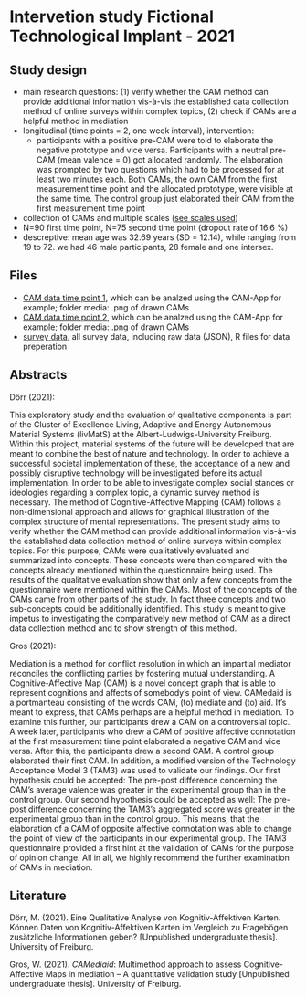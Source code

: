 # Intervetion study Fictional Technological Implant -  2021

## Study design

- main research questions: (1) verify whether the CAM method can provide additional information vis-à-vis the established data collection method of online surveys within complex topics, (2) check if CAMs are a helpful method in mediation
- longitudinal (time points = 2, one week interval), intervention:
    - participants with a positive pre-CAM were told to elaborate the negative prototype and vice versa. Participants with a neutral pre-CAM (mean valence = 0) got allocated randomly. The elaboration was prompted by two questions which had to be processed for at least two minutes each. Both CAMs, the own CAM from the first measurement time point and the allocated prototype, were visible at the same time. The control group just elaborated their CAM from the first measurement time point
- collection of CAMs and multiple scales ([see scales used](/Intervetion%20study%20Fictional%20Technological%20Implant%202021/scales%20used/overview%20scales.pdf))
- N=90 first time point, N=75 second time point (dropout rate of 16.6 %)
- descreptive: mean age was 32.69 years (SD = 12.14), while ranging from 19 to 72. we had 46 male participants, 28 female and one intersex.


## Files


- [CAM data time point 1](/Intervetion%20study%20Fictional%20Technological%20Implant%202021/CAM%20data%20time%20point%201), which can be analzed using the CAM-App for example; folder media: .png of drawn CAMs
- [CAM data time point 2](/Intervetion%20study%20Fictional%20Technological%20Implant%202021/CAM%20data%20time%20point%202), which can be analzed using the CAM-App for example; folder media: .png of drawn CAMs
- [survey data](/Intervetion%20study%20Fictional%20Technological%20Implant%202021/survey%20data), all survey data, including raw data (JSON), R files for data preperation



## Abstracts
Dörr (2021):

This exploratory study and the evaluation of qualitative components is part of the Cluster of Excellence Living, Adaptive and Energy Autonomous Material Systems (livMatS) at the Albert-Ludwigs-University Freiburg. Within this project, material systems of the future will be developed that are meant to combine the best of nature and technology. In order to achieve a successful societal implementation of these, the acceptance of a new and possibly disruptive technology will be investigated before its actual implementation. In order to be able to investigate complex social stances or ideologies regarding a complex topic, a dynamic survey method is necessary. The method of Cognitive-Affective Mapping (CAM) follows a non-dimensional approach and allows for graphical illustration of the complex structure of mental representations.
The present study aims to verify whether the CAM method can provide additional information vis-à-vis the established data collection method of online surveys within complex topics. For this purpose, CAMs were qualitatively evaluated and summarized into concepts. These concepts were then compared with the concepts already mentioned within the questionnaire being used. The results of the qualitative evaluation show that only a few concepts from the questionnaire were mentioned within the CAMs. Most of the concepts of the CAMs came from other parts of the study. In fact three concepts and two sub-concepts could be additionally identified. This study is meant to give impetus to investigating the comparatively new method of CAM as a direct data collection method and to show strength of this method.



Gros (2021):

Mediation is a method for conflict resolution in which an impartial mediator reconciles the conflicting parties by fostering mutual understanding. A Cognitive-Affective Map (CAM) is a novel concept graph that is able to represent cognitions and affects of somebody’s point of view. CAMedaid is a portmanteau consisting of the words CAM, (to) mediate and (to) aid. It’s meant to express, that CAMs perhaps are a helpful method in mediation. To examine this further, our participants drew a CAM on a controversial topic. A week later, participants who drew a CAM of positive affective connotation at the first measurement time point elaborated a negative CAM and vice versa. After this, the participants drew a second CAM. A control group elaborated their first CAM. In addition, a modified version of the Technology Acceptance Model 3 (TAM3) was used to validate our findings. Our first hypothesis could be accepted: The pre-post difference concerning the CAM’s average valence was greater in the experimental group than in the control group. Our second hypothesis could be accepted as well: The pre-post difference concerning the TAM3’s aggregated score was greater in the experimental group than in the control group. This means, that the elaboration of a CAM of opposite affective connotation was able to change the point of view of the participants in our experimental group. The TAM3 questionnaire provided a first hint at the validation of CAMs for the purpose of opinion change. All in all, we highly recommend the further examination of CAMs in mediation.

## Literature
Dörr, M. (2021). Eine Qualitative Analyse von Kognitiv-Affektiven Karten. Können Daten von Kognitiv-Affektiven Karten im Vergleich zu Fragebögen zusätzliche Informationen geben? [Unpublished undergraduate thesis]. University of Freiburg.

Gros, W. (2021). *CAMediaid*: Multimethod approach to assess Cognitive-Affective Maps in mediation – A quantitative validation study [Unpublished undergraduate thesis]. University of Freiburg.


